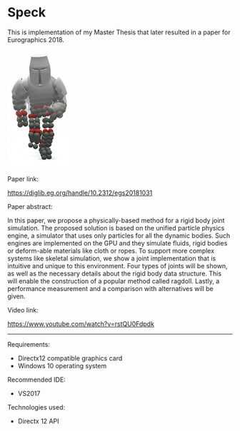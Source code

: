 # Speck

This is implementation of my Master Thesis that later resulted in a paper for Eurographics 2018.

![A knight partially rendered as mesh and partially as it's respective particle model](knight_body.png)

Paper link:

https://diglib.eg.org/handle/10.2312/egs20181031

Paper abstract:

In this paper, we propose a physically-based method for a rigid body joint simulation. The proposed solution is based on the unified particle physics engine, a simulator that uses only particles for all the dynamic bodies. Such engines are implemented on the GPU and they simulate fluids, rigid bodies or deform-able materials like cloth or ropes. To support more complex systems like skeletal simulation, we show a joint implementation that is intuitive and unique to this environment. Four types of joints will be shown, as well as the necessary details about the rigid body data structure. This will enable the construction of a popular method called ragdoll. Lastly, a performance measurement and a comparison with alternatives will be given.

Video link:

https://www.youtube.com/watch?v=rstQU0Fdpdk

--------------------------------------------------------------------

Requirements: 
- Directx12 compatible graphics card
- Windows 10 operating system

Recommended IDE:
- VS2017

Technologies used:
- Directx 12 API
